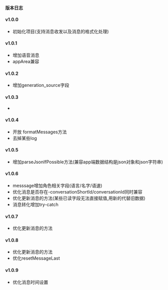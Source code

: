 #### 版本日志

#### v1.0.0
- 初始化项目(支持消息收发以及消息的格式化处理)

#### v1.0.1
- 增加语音消息
- appArea兼容

#### v1.0.2
- 增加generation_source字段
  
#### v1.0.3
- 

#### v1.0.4
- 开放 formatMessages方法
- 去掉某些log

#### v1.0.5
- 增加parseJsonIfPossible方法(兼容app端数据结构是json对象和json字符串)

#### v1.0.6
- messsage增加角色相关字段(语言/名字/语速)
- 优化消息是否存在-conversationShortId/conversationId同时兼容
- 优化更新消息的方法(某些已读字段无法直接赋值,用新的代替旧数据)
- 消息转化增加try-catch
  
#### v1.0.7
- 优化更新消息的方法

#### v1.0.8
- 优化更新消息的方法
- 优化resetMessageLast
  
#### v1.0.9
- 优化消息时间设置